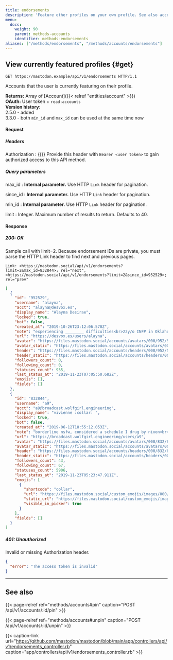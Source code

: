 ```yaml
---
title: endorsements
description: 'Feature other profiles on your own profile. See also accounts/:id/{pin,unpin}'
menu:
  docs:
    weight: 90
    parent: methods-accounts
    identifier: methods-endorsements
aliases: ["/methods/endorsements", "/methods/accounts/endorsements"]
---
```


<style>
#TableOfContents ul ul ul {display: none}
</style>

## View currently featured profiles {#get}

```http
GET https://mastodon.example/api/v1/endorsements HTTP/1.1
```

Accounts that the user is currently featuring on their profile.

**Returns:** Array of [Account]({{< relref "entities/account" >}})\
**OAuth:** User token + `read:accounts`\
**Version history:**\
2.5.0 - added\
3.3.0 - both `min_id` and `max_id` can be used at the same time now

#### Request

##### Headers

Authorization
: {{<required>}} Provide this header with `Bearer <user token>` to gain authorized access to this API method.

##### Query parameters

max_id 
: **Internal parameter.** Use HTTP `Link` header for pagination.

since_id
: **Internal parameter.** Use HTTP `Link` header for pagination.

min_id
: **Internal parameter.** Use HTTP `Link` header for pagination.

limit
: Integer. Maximum number of results to return. Defaults to 40.

#### Response
##### 200: OK

Sample call with limit=2. Because endorsement IDs are private, you must parse the HTTP Link header to find next and previous pages.

```http
Link: <https://mastodon.social/api/v1/endorsements?limit=2&max_id=832844>; rel="next", <https://mastodon.social/api/v1/endorsements?limit=2&since_id=952529>; rel="prev"
```

```json
[
  {
    "id": "952529",
    "username": "alayna",
    "acct": "alayna@desvox.es",
    "display_name": "Alayna Desirae",
    "locked": true,
    "bot": false,
    "created_at": "2019-10-26T23:12:06.570Z",
    "note": "experiencing ________ difficulties<br>22y/o INFP in Oklahoma",
    "url": "https://desvox.es/users/alayna",
    "avatar": "https://files.mastodon.social/accounts/avatars/000/952/529/original/6534122046d050d5.png",
    "avatar_static": "https://files.mastodon.social/accounts/avatars/000/952/529/original/6534122046d050d5.png",
    "header": "https://files.mastodon.social/accounts/headers/000/952/529/original/496f1f817e042ade.png",
    "header_static": "https://files.mastodon.social/accounts/headers/000/952/529/original/496f1f817e042ade.png",
    "followers_count": 0,
    "following_count": 0,
    "statuses_count": 955,
    "last_status_at": "2019-11-23T07:05:50.682Z",
    "emojis": [],
    "fields": []
  },
  {
    "id": "832844",
    "username": "a9",
    "acct": "a9@broadcast.wolfgirl.engineering",
    "display_name": "vivienne :collar: ",
    "locked": true,
    "bot": false,
    "created_at": "2019-06-12T18:55:12.053Z",
    "note": "borderline nsfw, considered a schedule I drug by nixon<br>waiting for the year of the illumos desktop",
    "url": "https://broadcast.wolfgirl.engineering/users/a9",
    "avatar": "https://files.mastodon.social/accounts/avatars/000/832/844/original/ae1de0b8fb63d1c6.png",
    "avatar_static": "https://files.mastodon.social/accounts/avatars/000/832/844/original/ae1de0b8fb63d1c6.png",
    "header": "https://files.mastodon.social/accounts/headers/000/832/844/original/5088e4a16e6d8736.png",
    "header_static": "https://files.mastodon.social/accounts/headers/000/832/844/original/5088e4a16e6d8736.png",
    "followers_count": 43,
    "following_count": 67,
    "statuses_count": 5906,
    "last_status_at": "2019-11-23T05:23:47.911Z",
    "emojis": [
      {
        "shortcode": "collar",
        "url": "https://files.mastodon.social/custom_emojis/images/000/106/920/original/80953b9cd96ec4dc.png",
        "static_url": "https://files.mastodon.social/custom_emojis/images/000/106/920/static/80953b9cd96ec4dc.png",
        "visible_in_picker": true
      }
    ],
    "fields": []
  }
]
```

##### 401: Unauthorized

Invalid or missing Authorization header.

```json
{
  "error": "The access token is invalid"
}
```

---

## See also

{{< page-relref ref="methods/accounts#pin" caption="POST /api/v1/accounts/:id/pin" >}}

{{< page-relref ref="methods/accounts#unpin" caption="POST /api/v1/accounts/:id/unpin" >}}

{{< caption-link url="https://github.com/mastodon/mastodon/blob/main/app/controllers/api/v1/endorsements_controller.rb" caption="app/controllers/api/v1/endorsements_controller.rb" >}}